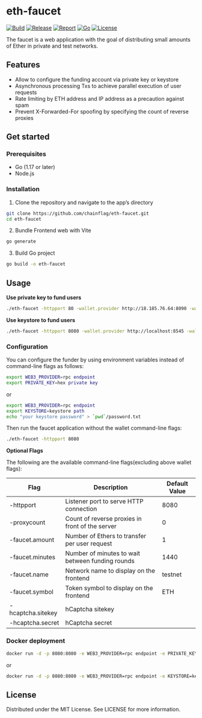 # eth-faucet

[![Build](https://img.shields.io/github/actions/workflow/status/chainflag/eth-faucet/build.yml?branch=main)](https://github.com/chainflag/eth-faucet/actions/workflows/build.yml)
[![Release](https://img.shields.io/github/v/release/chainflag/eth-faucet)](https://github.com/chainflag/eth-faucet/releases)
[![Report](https://goreportcard.com/badge/github.com/chainflag/eth-faucet)](https://goreportcard.com/report/github.com/chainflag/eth-faucet)
[![Go](https://img.shields.io/github/go-mod/go-version/chainflag/eth-faucet)](https://go.dev/)
[![License](https://img.shields.io/github/license/chainflag/eth-faucet)](https://github.com/chainflag/eth-faucet/blob/main/LICENSE)

The faucet is a web application with the goal of distributing small amounts of Ether in private and test networks.

## Features

* Allow to configure the funding account via private key or keystore
* Asynchronous processing Txs to achieve parallel execution of user requests
* Rate limiting by ETH address and IP address as a precaution against spam
* Prevent X-Forwarded-For spoofing by specifying the count of reverse proxies

## Get started

### Prerequisites

* Go (1.17 or later)
* Node.js

### Installation

1. Clone the repository and navigate to the app’s directory
```bash
git clone https://github.com/chainflag/eth-faucet.git
cd eth-faucet
```

2. Bundle Frontend web with Vite
```bash
go generate
```

3. Build Go project 
```bash
go build -o eth-faucet
```

## Usage

**Use private key to fund users**

```bash
./eth-faucet -httpport 80 -wallet.provider http://18.185.76.64:8090 -wallet.privkey 10e9b8b8ffda4718fc2469c93e7624c0132b10c8bf75d7c8c308c821a70516cf -faucet.amount 15
```

**Use keystore to fund users**

```bash
./eth-faucet -httpport 8080 -wallet.provider http://localhost:8545 -wallet.keyjson keystore -wallet.keypass password.txt
```

### Configuration

You can configure the funder by using environment variables instead of command-line flags as follows:
```bash
export WEB3_PROVIDER=rpc endpoint
export PRIVATE_KEY=hex private key
```

or

```bash
export WEB3_PROVIDER=rpc endpoint
export KEYSTORE=keystore path
echo "your keystore password" > `pwd`/password.txt
```

Then run the faucet application without the wallet command-line flags:
```bash
./eth-faucet -httpport 8080
```

**Optional Flags**

The following are the available command-line flags(excluding above wallet flags):

| Flag              | Description                                      | Default Value |
|-------------------|--------------------------------------------------|---------------|
| -httpport         | Listener port to serve HTTP connection           | 8080          |
| -proxycount       | Count of reverse proxies in front of the server  | 0             |
| -faucet.amount    | Number of Ethers to transfer per user request    | 1             |
| -faucet.minutes   | Number of minutes to wait between funding rounds | 1440          |
| -faucet.name      | Network name to display on the frontend          | testnet       |
| -faucet.symbol    | Token symbol to display on the frontend          | ETH           |
| -hcaptcha.sitekey | hCaptcha sitekey                                 |               |
| -hcaptcha.secret  | hCaptcha secret                                  |               |

### Docker deployment

```bash
docker run -d -p 8080:8080 -e WEB3_PROVIDER=rpc endpoint -e PRIVATE_KEY=hex private key chainflag/eth-faucet:1.1.0
```

or

```bash
docker run -d -p 8080:8080 -e WEB3_PROVIDER=rpc endpoint -e KEYSTORE=keystore path -v `pwd`/keystore:/app/keystore -v `pwd`/password.txt:/app/password.txt chainflag/eth-faucet:1.1.0
```

## License

Distributed under the MIT License. See LICENSE for more information.

